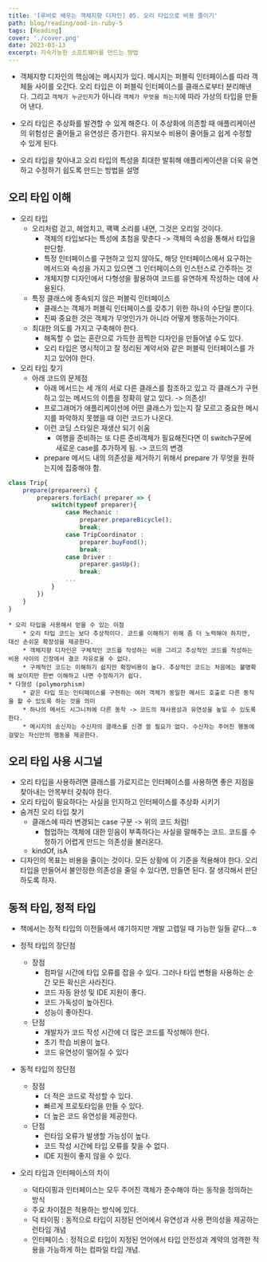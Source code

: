```yaml
---
title: '[루비로 배우는 객체지향 디자인] 05. 오리 타입으로 비용 줄이기'
path: blog/reading/ood-in-ruby-5
tags: [Reading]
cover: './cover.png'
date: 2023-03-13
excerpt: 지속가능한 소프트웨어를 만드는 방법
---
```


* 객체지향 디자인의 핵심에는 메시지가 있다. 메시지는 퍼블릭 인터페이스를 따라 객체들 사이를 오간다. 오리 타입은 이 퍼블릭 인터페이스를 클래스로부터 분리해낸다. 그리고 `객체가 누군인지`가 아니라   `객체가 무엇을 하는지`에 따라 가상의 타입을 만들어 낸다. 
* 오리 타입은 추상화를 발견할 수 있게 해준다. 이 추상화에 의존할 때 애플리케이션의 위험성은 줄어들고 유연성은 증가한다. 유지보수 비용이 줄어들고 쉽게 수정할 수 있게 된다.

* 오리 타입을 찾아내고 오리 타입의 특성을 최대한 발휘해 애플리케이션을 더욱 유연하고 수정하기 쉽도록 만드는 방법을 설명 

## 오리 타입 이해 
* 오리 타입
	* 오리처럼 걷고, 헤엄치고, 꽥꽥 소리를 내면, 그것은 오리일 것이다. 
		* 객체의 타입보다는 특성에 초첨을 맞춘다 -> 객체의 속성을 통해서 타입을 판단함. 
		* 특정 인터페이스를 구현하고 있지 않아도, 해당 인터페이스에서 요구하는 메서드와 속성을 가지고 있으면 그 인터페이스의 인스턴스로 간주하는 것 
		* 개체지향 디자인에서 다형성을 활용하여 코드를 유연하게 작성하는 데에 사용된다. 
	* 특정 클래스에 종속되지 않은 퍼블릭 인터페이스 
		* 클래스는 객체가 퍼블릭 인터페이스를 갖추기 위한 하나의 수단일 뿐이다. 
		* 진짜 중요한 것은 객체가 무엇인가가 아니라 어떻게 행동하는가이다.
	* 최대한 의도를 가지고 구축해야 한다. 
		* 해독할 수 없는 혼란으로 가득한 끔찍한 디자인을 만들어낼 수도 있다.
		* 오리 타입은 명시적이고 잘 정리된 계약서와 같은 퍼블릭 인터페이스를 가지고 있어야 한다. 
* 오리 타입 찾기
	* 아래 코드의 문제점
		* 아래 메서드는 세 개의 서로 다른 클래스를 참조하고 있고 각 클래스가 구현하고 있는 메서드의 이름을 정확히 알고 있다. -> 의존성!
		* 프로그래머가 애플리케이션에 어떤 클래스가 있는지 잘 모르고 중요한 메시지를 파악하지 못했을 때 이런 코드가 나온다.
		* 이런 코딩 스타일은 재생산 되기 쉬움
			* 여행을 준비하는 또 다른 준비객체가 필요해진다면 이 switch구문에 새로운 case를 추가하게 됨. -> 코드의 변경
		* prepare 메서드 내의 의존성을 제거하기 위해서 prepare 가 무엇을 원하는지에 집중해야 함.
```ts
class Trip{
	prepare(prepareers) {
		preparers.forEach( preparer => {
			switch(typeof preparer){
				case Mechanic : 
					preparer.prepareBicycle();
					break;
				case TripCoordinator : 
					preparer.buyFood();
					break;
				case Driver : 
					preparer.gasUp();
					break;
				...
			}
		})
	}
}
```

	* 오리 타입을 사용해서 얻을 수 있는 이점 
		* 오리 타입 코드는 보다 추상적이다. 코드를 이해하기 위해 좀 더 노력해야 하지만, 대신 손쉬운 확장성을 제공한다. 
		* 객체지향 디자인은 구체적인 코드를 작성하는 비용 그리고 추상적인 코드를 작성하는 비용 사이의 긴장에서 결코 자유로울 수 없다. 
		* 구체적인 코드는 이해하기 쉽지만 확장비용이 높다. 추상적인 코드는 처음에는 불명확해 보이지만 한번 이해하고 나면 수정하기가 쉽다. 
	* 다형성 (polymorphism)
		* 같은 타입 또는 인터페이스를 구현하는 여러 객체가 동일한 메서드 호출로 다른 동작을 할 수 있도록 하는 것을 의미
		* 하나의 메서드 시그니처에 다른 동작 -> 코드의 재사용성과 유연성을 높일 수 있도록 한다.
		* 메시지의 송신자는 수신자의 클래스를 신경 쓸 필요가 없다. 수신자는 주어진 행동에 걸맞는 자신만의 행동을 제공한다.

## 오리 타입 사용 시그널
* 오리 타입을 사용하려면 클래스를 가로지르는 인터페이스를 사용하면 좋은 지점을 찾아내는 안목부터 갖춰야 한다.
* 오리 타입이 필요하다는 사실을 인지하고 인터페이스를 추상화 시키기
* 숨겨진 오리 타입 찾기 
	* 클래스에 따라 변경되는 case 구분 -> 위의 코드 처럼!
		* 협업하는 객체에 대한 믿음이 부족하다는 사실을 말해주는 코드. 코드를 수정하기 어렵게 만드는 의존성을 불러온다. 
	* kindOf, isA
* 디자인의 목표는 비용을 줄이는 것이다. 모든 상황에 이 기준을 적용해야 한다. 오리 타입을 만들어서 불안정한 의존성을 줄일 수 있다면, 만들면 된다. 잘 생각해서 판단하도록 하자.

## 동적 타입, 정적 타입
* 책에서는 정적 타입의 이전들에서 얘기하지만 개발 고렙일 때 가능한 일들 같다...ㅎ
* 정적 타입의 장단점
	* 장점
		* 컴파일 시간에 타입 오류를 잡을 수 있다. 그러나 타입 변형을 사용하는 순간 모든 확신은 사라진다.
		* 코드 자동 완성 및 IDE 지원이 좋다.
		* 코드 가독성이 높아진다. 
		* 성능이 좋아진다.
	* 단점 
		* 개발자가 코드 작성 시간에 더 많은 코드를 작성해야 한다.
		* 초기 학습 비용이 높다.
		* 코드 유연성이 떨어질 수 있다
* 동적 타입의 장단점
	* 장점 
		* 더 적은 코드로 작성할 수 있다.
		* 빠르게 프로토타입을 만들 수 있다.
		* 더 높은 코드 유연성을 제공한다.
	* 단점 
		* 런타임 오류가 발생할 가능성이 높다.
		* 코드 작성 시간에 타입 오류를 찾을 수 없다.
		* IDE 지원이 좋지 않을 수 있다.

* 오리 타입과 인터페이스의 차이 
	* 덕타이핑과 인터페이스는 모두 주어진 객체가 준수해야 하는 동작을 정의하는 방식
	* 주요 차이점은 적용하는 방식에 있다.
	* 덕 타이핑 : 동적으로 타입이 지정된 언어에서 유연성과 사용 편의성을 제공하는 런타임 개념
	* 인터페이스 : 정적으로 타입이 지정된 언어에서 타입 안전성과 계약의 엄격한 적용을 가능하게 하는 컴파일 타임 개념. 
